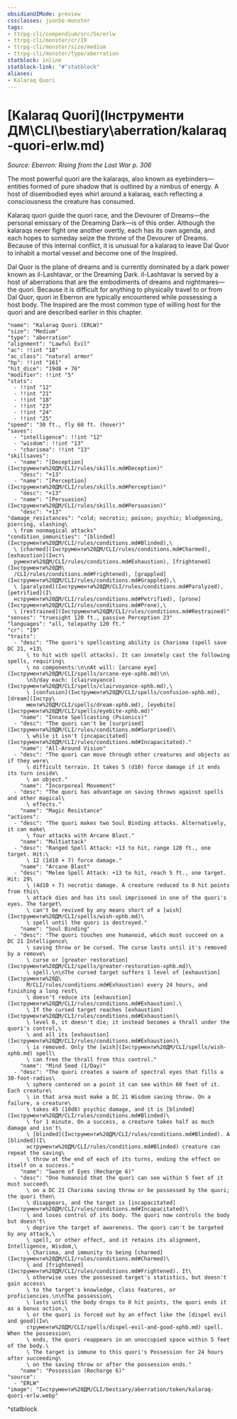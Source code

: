 ```yaml
---
obsidianUIMode: preview
cssclasses: json5e-monster
tags:
- ttrpg-cli/compendium/src/5e/erlw
- ttrpg-cli/monster/cr/19
- ttrpg-cli/monster/size/medium
- ttrpg-cli/monster/type/aberration
statblock: inline
statblock-link: "#^statblock"
aliases:
- Kalaraq Quori
---
```

# [Kalaraq Quori](Інструменти ДМ\CLI\bestiary\aberration/kalaraq-quori-erlw.md)
*Source: Eberron: Rising from the Last War p. 306*  

The most powerful quori are the kalaraqs, also known as eyebinders—entities formed of pure shadow that is outlined by a nimbus of energy. A host of disembodied eyes whirl around a kalaraq, each reflecting a consciousness the creature has consumed.

Kalaraq quori guide the quori race, and the Devourer of Dreams—the personal emissary of the Dreaming Dark—is of this order. Although the kalaraqs never fight one another overtly, each has its own agenda, and each hopes to someday seize the throne of the Devourer of Dreams. Because of this internal conflict, it is unusual for a kalaraq to leave Dal Quor to inhabit a mortal vessel and become one of the Inspired.

Dal Quor is the plane of dreams and is currently dominated by a dark power known as il-Lashtavar, or the Dreaming Dark. il-Lashtavar is served by a host of aberrations that are the embodiments of dreams and nightmares—the quori. Because it is difficult for anything to physically travel to or from Dal Quor, quori in Eberron are typically encountered while possessing a host body. The Inspired are the most common type of willing host for the quori and are described earlier in this chapter.

```statblock
"name": "Kalaraq Quori (ERLW)"
"size": "Medium"
"type": "aberration"
"alignment": "Lawful Evil"
"ac": !!int "18"
"ac_class": "natural armor"
"hp": !!int "161"
"hit_dice": "19d8 + 76"
"modifier": !!int "5"
"stats":
  - !!int "12"
  - !!int "21"
  - !!int "18"
  - !!int "23"
  - !!int "24"
  - !!int "25"
"speed": "30 ft., fly 60 ft. (hover)"
"saves":
  - "intelligence": !!int "12"
  - "wisdom": !!int "13"
  - "charisma": !!int "13"
"skillsaves":
  - "name": "[Deception](Інструменти%20ДМ/CLI/rules/skills.md#Deception)"
    "desc": "+13"
  - "name": "[Perception](Інструменти%20ДМ/CLI/rules/skills.md#Perception)"
    "desc": "+13"
  - "name": "[Persuasion](Інструменти%20ДМ/CLI/rules/skills.md#Persuasion)"
    "desc": "+13"
"damage_resistances": "cold; necrotic; poison; psychic; bludgeoning, piercing, slashing\
  \ from nonmagical attacks"
"condition_immunities": "[blinded](Інструменти%20ДМ/CLI/rules/conditions.md#Blinded),\
  \ [charmed](Інструменти%20ДМ/CLI/rules/conditions.md#Charmed), [exhaustion](Інст\
  рументи%20ДМ/CLI/rules/conditions.md#Exhaustion), [frightened](Інструменти%20ДМ\
  /CLI/rules/conditions.md#Frightened), [grappled](Інструменти%20ДМ/CLI/rules/conditions.md#Grappled),\
  \ [paralyzed](Інструменти%20ДМ/CLI/rules/conditions.md#Paralyzed), [petrified](І\
  нструменти%20ДМ/CLI/rules/conditions.md#Petrified), [prone](Інструменти%20ДМ/CLI/rules/conditions.md#Prone),\
  \ [restrained](Інструменти%20ДМ/CLI/rules/conditions.md#Restrained)"
"senses": "truesight 120 ft., passive Perception 23"
"languages": "all, telepathy 120 ft."
"cr": "19"
"traits":
  - "desc": "The quori's spellcasting ability is Charisma (spell save DC 21, +13\
      \ to hit with spell attacks). It can innately cast the following spells, requiring\
      \ no components:\n\nAt will: [arcane eye](Інструменти%20ДМ/CLI/spells/arcane-eye-xphb.md)\n\
      \n3/day each: [clairvoyance](Інструменти%20ДМ/CLI/spells/clairvoyance-xphb.md),\
      \ [confusion](Інструменти%20ДМ/CLI/spells/confusion-xphb.md), [dream](Інстру\
      менти%20ДМ/CLI/spells/dream-xphb.md), [eyebite](Інструменти%20ДМ/CLI/spells/eyebite-xphb.md)"
    "name": "Innate Spellcasting (Psionics)"
  - "desc": "The quori can't be [surprised](Інструменти%20ДМ/CLI/rules/conditions.md#Surprised)\
      \ while it isn't [incapacitated](Інструменти%20ДМ/CLI/rules/conditions.md#Incapacitated)."
    "name": "All-Around Vision"
  - "desc": "The quori can move through other creatures and objects as if they were\
      \ difficult terrain. It takes 5 (d10) force damage if it ends its turn inside\
      \ an object."
    "name": "Incorporeal Movement"
  - "desc": "The quori has advantage on saving throws against spells and other magical\
      \ effects."
    "name": "Magic Resistance"
"actions":
  - "desc": "The quori makes two Soul Binding attacks. Alternatively, it can make\
      \ four attacks with Arcane Blast."
    "name": "Multiattack"
  - "desc": "Ranged Spell Attack: +13 to hit, range 120 ft., one target. Hit:\
      \ 12 (1d10 + 7) force damage."
    "name": "Arcane Blast"
  - "desc": "Melee Spell Attack: +13 to hit, reach 5 ft., one target. Hit: 29\
      \ (4d10 + 7) necrotic damage. A creature reduced to 0 hit points from this\
      \ attack dies and has its soul imprisoned in one of the quori's eyes. The target\
      \ can't be revived by any means short of a [wish](Інструменти%20ДМ/CLI/spells/wish-xphb.md)\
      \ spell until the quori is destroyed."
    "name": "Soul Binding"
  - "desc": "The quori touches one humanoid, which must succeed on a DC 21 Intelligence\
      \ saving throw or be cursed. The curse lasts until it's removed by a remove\
      \ curse or [greater restoration](Інструменти%20ДМ/CLI/spells/greater-restoration-xphb.md)\
      \ spell.\n\nThe cursed target suffers 1 level of [exhaustion](Інструменти%20Д\
      М/CLI/rules/conditions.md#Exhaustion) every 24 hours, and finishing a long rest\
      \ doesn't reduce its [exhaustion](Інструменти%20ДМ/CLI/rules/conditions.md#Exhaustion).\
      \ If the cursed target reaches [exhaustion](Інструменти%20ДМ/CLI/rules/conditions.md#Exhaustion)\
      \ level 6, it doesn't die; it instead becomes a thrall under the quori's control,\
      \ and all its [exhaustion](Інструменти%20ДМ/CLI/rules/conditions.md#Exhaustion)\
      \ is removed. Only the [wish](Інструменти%20ДМ/CLI/spells/wish-xphb.md) spell\
      \ can free the thrall from this control."
    "name": "Mind Seed (1/Day)"
  - "desc": "The quori creates a swarm of spectral eyes that fills a 30-foot-radius\
      \ sphere centered on a point it can see within 60 feet of it. Each creature\
      \ in that area must make a DC 21 Wisdom saving throw. On a failure, a creature\
      \ takes 45 (10d8) psychic damage, and it is [blinded](Інструменти%20ДМ/CLI/rules/conditions.md#Blinded)\
      \ for 1 minute. On a success, a creature takes half as much damage and isn't\
      \ [blinded](Інструменти%20ДМ/CLI/rules/conditions.md#Blinded). A [blinded](І\
      нструменти%20ДМ/CLI/rules/conditions.md#Blinded) creature can repeat the saving\
      \ throw at the end of each of its turns, ending the effect on itself on a success."
    "name": "Swarm of Eyes (Recharge 6)"
  - "desc": "One humanoid that the quori can see within 5 feet of it must succeed\
      \ on a DC 21 Charisma saving throw or be possessed by the quori; the quori then\
      \ disappears, and the target is [incapacitated](Інструменти%20ДМ/CLI/rules/conditions.md#Incapacitated)\
      \ and loses control of its body. The quori now controls the body but doesn't\
      \ deprive the target of awareness. The quori can't be targeted by any attack,\
      \ spell, or other effect, and it retains its alignment, Intelligence, Wisdom,\
      \ Charisma, and immunity to being [charmed](Інструменти%20ДМ/CLI/rules/conditions.md#Charmed)\
      \ and [frightened](Інструменти%20ДМ/CLI/rules/conditions.md#Frightened). It\
      \ otherwise uses the possessed target's statistics, but doesn't gain access\
      \ to the target's knowledge, class features, or proficiencies.\n\nThe possession\
      \ lasts until the body drops to 0 hit points, the quori ends it as a bonus action,\
      \ or the quori is forced out by an effect like the [dispel evil and good](Ін\
      струменти%20ДМ/CLI/spells/dispel-evil-and-good-xphb.md) spell. When the possession\
      \ ends, the quori reappears in an unoccupied space within 5 feet of the body.\
      \ The target is immune to this quori's Possession for 24 hours after succeeding\
      \ on the saving throw or after the possession ends."
    "name": "Possession (Recharge 6)"
"source":
  - "ERLW"
"image": "Інструменти%20ДМ/CLI/bestiary/aberration/token/kalaraq-quori-erlw.webp"
```
^statblock